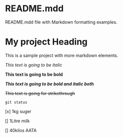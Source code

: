 # README.mdd

README.mdd file with Markdown formatting examples.

# My project Heading

This is a sample project with more markdown elements.

*This text is going to be italic*

**This text is going to be bold**

***This text is going to be bold and italic both***

~~This text is going for strikethrough~~

```git status```

[x] 1kg suger

[] 1Litre milk

[] 40kilos AATA
